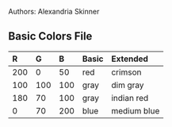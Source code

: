 Authors: Alexandria Skinner

## Basic Colors File ##
| R   | G   | B   | Basic | Extended    |
|:----|:----|:----|:------|:------------|
| 200 | 0   | 50  | red   | crimson     |
| 100 | 100 | 100 | gray  | dim gray    |
| 180 | 70  | 100 | gray  | indian red  |
| 0   | 70  | 200 | blue  | medium blue |
